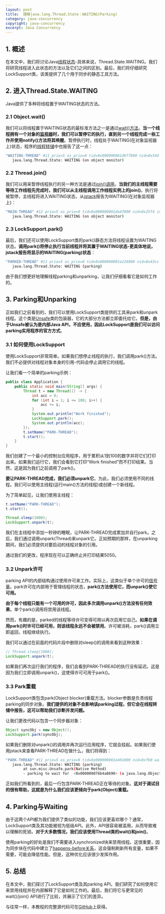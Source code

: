 ```yaml
---
layout: post
title:  理解java.lang.Thread.State：WAITING(Parking)
category: java-concurrency
copyright: java-concurrency
excerpt: Java Concurrency
---
```


## 1. 概述

在本文中，我们将讨论Java[线程状态](https://www.baeldung.com/java-thread-lifecycle)-具体来说，Thread.State.WAITING。我们将研究线程进入此状态的方法以及它们之间的区别。最后，我们将仔细研究LockSupport类，该类提供了几个用于同步的静态工具方法。

## 2. 进入Thread.State.WAITING

Java提供了多种将线程置于WAITING状态的方法。

### 2.1 Object.wait()

我们可以将线程置于WAITING状态的最标准方法之一是通过[wait()方法](https://www.baeldung.com/java-wait-notify)。**当一个线程拥有一个对象的[监视器](https://www.baeldung.com/cs/monitor)时，我们可以暂停它的执行，直到另一个线程完成一些工作并使用notify()方法将其唤醒**。暂停执行时，线程处于WAITING(在对象监视器上)状态，程序的[线程转储](https://www.baeldung.com/java-thread-dump)中也报告了这一点：

```bash
"WAITING-THREAD" #11 prio=5 os_prio=0 tid=0x000000001d6ff800 nid=0x544 in Object.wait() [0x000000001de4f000]
   java.lang.Thread.State: WAITING (on object monitor)
```

### 2.2 Thread.join()

我们可以用来暂停线程执行的另一种方法是通过[join()调用](https://www.baeldung.com/java-thread-join)。**当我们的主线程需要等待工作线程先完成时，我们可以从主线程调用工作线程实例上的join()**。执行将被暂停，主线程将进入WAITING状态，从[jstack](https://www.baeldung.com/java-thread-dump#1-jstack)报告为WAITING(在对象监视器上)：

```bash
"MAIN-THREAD" #12 prio=5 os_prio=0 tid=0x000000001da4f000 nid=0x25f4 in Object.wait() [0x000000001e28e000]
   java.lang.Thread.State: WAITING (on object monitor)
```

### 2.3 LockSupport.park()

最后，我们还可以使用LockSupport类的park()静态方法将线程设置为WAITING状态。**调用park()将停止执行当前线程并将其置于WAITING状态-更具体地说，jstack报告将显示的WAITING(parking)状态**：

```bash
"PARKED-THREAD" #11 prio=5 os_prio=0 tid=0x000000001e226800 nid=0x43cc waiting on condition [0x000000001e95f000]
   java.lang.Thread.State: WAITING (parking)
```

由于我们想更好地理解线程parking和unparking，让我们仔细看看它是如何工作的。

## 3. Parking和Unparking

正如我们之前看到的，我们可以使用LockSupport类提供的工具来park和unpark线程。这个类是[Unsafe](https://www.baeldung.com/java-unsafe)类的包装器，它的大部分方法都立即委托给它。**但是，由于Unsafe被认为是内部Java API，不应使用，因此LockSupport是我们可以访问parking实用程序的官方方式**。

### 3.1 如何使用LockSupport

使用LockSupport非常简单。如果我们想停止线程的执行，我们调用park()方法。我们不必提供对线程对象本身的引用-代码会停止调用它的线程。

让我们看一个简单的parking示例：

```java
public class Application {
    public static void main(String[] args) {
        Thread t = new Thread(() -> {
            int acc = 0;
            for (int i = 1; i <= 100; i++) {
                acc += i;
            }
            System.out.println("Work finished");
            LockSupport.park();
            System.out.println(acc);
        });
        t.setName("PARK-THREAD");
        t.start();
    }
}
```

我们创建了一个最小的控制台应用程序，用于累积从1到100的数字并将它们打印出来。如果我们运行它，我们会看到它打印“Work finished”而不打印结果。当然，这是因为我们之前调用了park()。

**要让PARK-THREAD完成，我们必须unpark它**。为此，我们必须使用不同的线程。我们可以使用主线程(运行main()方法的线程)或创建一个新线程。

为了简单起见，让我们使用主线程：

```java
t.setName("PARK-THREAD");
t.start();

Thread.sleep(1000);
LockSupport.unpark(t);
```

我们在主线程中添加一秒钟的睡眠，让PARK-THREAD完成累加并自行park。之后，我们通过调用unpark(Thread)来unpark它。正如预期的那样，在unparking期间，我们必须提供对要启动的线程对象的引用。

通过我们的更改，程序现在可以正确终止并打印结果5050。

### 3.2 Unpark许可

parking API的内部结构通过使用许可来工作。实际上，这类似于单个许可的[信号量](https://www.baeldung.com/java-semaphore)。park许可在内部用于管理线程的状态，**park()方法使用它，而unpark()使它可用。**

**由于每个线程只能有一个可用的许可，因此多次调用unpark()方法没有任何效果**。单个park()调用将禁用该线程。

然而，有趣的是，parked的线程等待许可变得可用以再次启用它自己。**如果在调用park()时许可已经可用，则该线程永远不会被禁用**。许可被消耗，park()调用立即返回，线程继续执行。

我们可以通过在前面的代码片段中删除对sleep()的调用来看到这种效果：

```java
// Thread.sleep(1000);
LockSupport.unpark(t);
```

如果我们再次运行我们的程序，我们会看到PARK-THREAD的执行没有延迟。这是因为我们立即调用unpark()，这使得许可可用于park()。

### 3.3 Park重载

LockSupport类包含park(Object blocker)重载方法。blocker参数是负责线程parking的同步对象。**我们提供的对象不会影响该parking过程，但它会在线程转储中报告，这可以帮助我们诊断并发问题。**

让我们更改代码以包含一个同步器对象：

```java
Object syncObj = new Object();
LockSupport.park(syncObj);
```

如果我们删除对unpark()的调用并再次运行应用程序，它就会挂起。如果我们使用jstack来查看PARK-THREAD在做什么，我们将得到：

```bash
"PARK-THREAD" #11 prio=5 os_prio=0 tid=0x000000001e401000 nid=0xfb0 waiting on condition [0x000000001eb4f000]
   java.lang.Thread.State: WAITING (parking)
        at sun.misc.Unsafe.park(Native Method)
        - parking to wait for  <0x000000076b4a8690> (a java.lang.Object)
```

正如我们所看到的，最后一行包含PARK-THREAD正在等待的对象。**这对于调试目的很有帮助，这就是为什么我们应该更倾向于park(Object)重载。**

## 4. Parking与Waiting

由于这两个API都为我们提供了类似的功能，我们应该更喜欢哪个？通常，LockSupport类及其功能被视为低级API。此外，API很容易被滥用，从而导致难以理解的死锁。**对于大多数情况，我们应该使用Thread类的wait()和join()**。

使用parking的好处是我们不需要进入synchronized块来禁用线程。这很重要，因为同步块在代码中建立了[happens-before关系](https://www.baeldung.com/java-volatile#happens-before)，这会强制刷新所有变量，如果不需要，可能会降低性能。但是，这种优化应该很少发挥作用。

## 5. 总结

在本文中，我们探讨了LockSupport类及其parking API。我们研究了如何使用它来禁用线程并在内部解释了它是如何工作的。最后，我们将它与更常见的wait()/join() API进行了比较，并展示了它们的差异。

与往常一样，本教程的完整源代码可在[GitHub](https://github.com/tuyucheng7/taketoday-tutorial4j/tree/master/java-core-modules/java-concurrency-advanced-4)上获得。